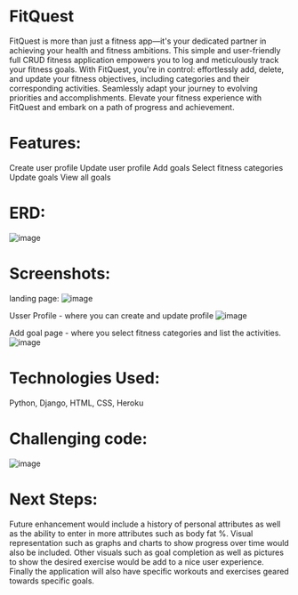 # FitQuest
FitQuest is more than just a fitness app—it's your dedicated partner in achieving your health and fitness ambitions. This simple and user-friendly full CRUD fitness application empowers you to log and meticulously track your fitness goals. With FitQuest, you're in control: effortlessly add, delete, and update your fitness objectives, including categories and their corresponding activities. Seamlessly adapt your journey to evolving priorities and accomplishments. Elevate your fitness experience with FitQuest and embark on a path of progress and achievement.

# Features:
Create user profile
Update user profile 
Add goals 
Select fitness categories 
Update goals
View all goals 

# ERD:
![image](https://github.com/ramibankale/FitQuest/assets/135625095/325c16e8-5535-41c4-9559-0329a0f3b45e)


# Screenshots:

landing page: 
![image](https://github.com/ramibankale/FitQuest/assets/135625095/94676e9a-581a-4e78-b573-4596d9a7c6e9)


Usser Profile - where you can create and update profile
![image](https://github.com/ramibankale/FitQuest/assets/135625095/ee6309e7-cfb1-404f-8031-fbdd8de7dfdc)

Add goal page - where you select fitness categories and list the activities.
![image](https://github.com/ramibankale/FitQuest/assets/135625095/3163c46b-74be-45fd-a322-9d5178dfd4a2)

# Technologies Used: 
Python, Django, HTML, CSS, Heroku


# Challenging code:
![image](https://github.com/ramibankale/FitQuest/assets/135625095/a9926899-3d5d-44d6-9b85-086406b822c9)

# Next Steps:
Future enhancement would include a history of personal attributes as well as the ability to enter in more attributes such as body fat %. Visual representation such as graphs and charts to show progress over time would also be included. 
Other visuals such as goal completion as well as pictures to show the desired exercise would be add to a nice user experience. Finally the application will also have specific workouts and exercises geared towards specific goals. 
